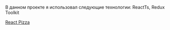 В данном проекте я использовал следующие технологии: ReactTs, Redux Toolkit

[React Pizza](https://react-pizza-alpha-one.vercel.app)
